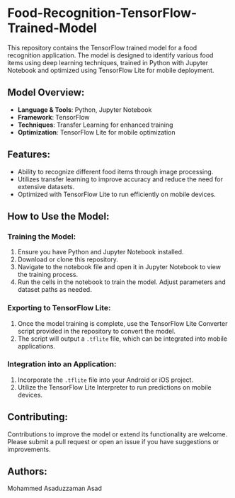 # Food-Recognition-TensorFlow-Trained-Model
This repository contains the TensorFlow trained model for a food recognition application. The model is designed to identify various food items using deep learning techniques, trained in Python with Jupyter Notebook and optimized using TensorFlow Lite for mobile deployment.

## Model Overview:

- **Language & Tools**: Python, Jupyter Notebook
- **Framework**: TensorFlow
- **Techniques**: Transfer Learning for enhanced training
- **Optimization**: TensorFlow Lite for mobile optimization

## Features:

- Ability to recognize different food items through image processing.
- Utilizes transfer learning to improve accuracy and reduce the need for extensive datasets.
- Optimized with TensorFlow Lite to run efficiently on mobile devices.

## How to Use the Model:

### Training the Model:
1. Ensure you have Python and Jupyter Notebook installed.
2. Download or clone this repository.
3. Navigate to the notebook file and open it in Jupyter Notebook to view the training process.
4. Run the cells in the notebook to train the model. Adjust parameters and dataset paths as needed.

### Exporting to TensorFlow Lite:
1. Once the model training is complete, use the TensorFlow Lite Converter script provided in the repository to convert the model.
2. The script will output a `.tflite` file, which can be integrated into mobile applications.

### Integration into an Application:
1. Incorporate the `.tflite` file into your Android or iOS project.
2. Utilize the TensorFlow Lite Interpreter to run predictions on mobile devices.

## Contributing:
Contributions to improve the model or extend its functionality are welcome. Please submit a pull request or open an issue if you have suggestions or improvements.

## Authors:
Mohammed Asaduzzaman Asad
